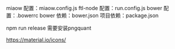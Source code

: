 miaow 配置：miaow.config.js
ftl-node 配置：run.config.js
bower 配置：.bowerrc
bower 依赖：bower.json
项目依赖：package.json

npm run release 需要安装pngquant

https://material.io/icons/
